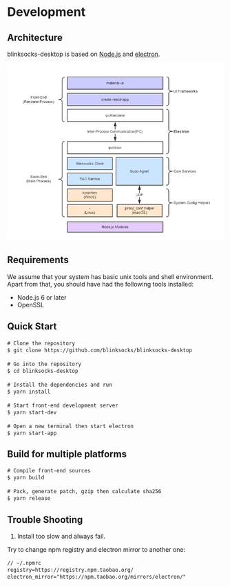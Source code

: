 # Development

## Architecture

blinksocks-desktop is based on [Node.js](https://nodejs.org/en/) and [electron](https://electron.atom.io/).

![blinksocks-desktop](blinksocks-desktop.png)

## Requirements

We assume that your system has basic unix tools and shell environment.
Apart from that, you should have had the following tools installed:

* Node.js 6 or later
* OpenSSL

## Quick Start

```
# Clone the repository
$ git clone https://github.com/blinksocks/blinksocks-desktop

# Go into the repository
$ cd blinksocks-desktop

# Install the dependencies and run
$ yarn install

# Start front-end development server
$ yarn start-dev

# Open a new terminal then start electron
$ yarn start-app
```

## Build for multiple platforms

```
# Compile front-end sources
$ yarn build

# Pack, generate patch, gzip then calculate sha256
$ yarn release
```

## Trouble Shooting

1. Install too slow and always fail.

Try to change npm registry and electron mirror to another one:

```
// ~/.npmrc
registry=https://registry.npm.taobao.org/
electron_mirror="https://npm.taobao.org/mirrors/electron/"
```
